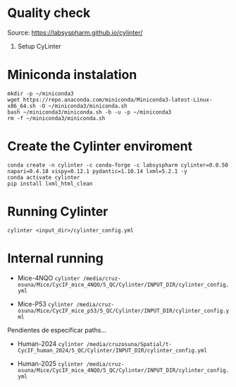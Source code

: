 # Quality check

Source: https://labsyspharm.github.io/cylinter/

1) Setup CyLinter

# Miniconda instalation
```
mkdir -p ~/miniconda3
wget https://repo.anaconda.com/miniconda/Miniconda3-latest-Linux-x86_64.sh -O ~/miniconda3/miniconda.sh
bash ~/miniconda3/miniconda.sh -b -u -p ~/miniconda3
rm -f ~/miniconda3/miniconda.sh
```

# Create the Cylinter enviroment

```
conda create -n cylinter -c conda-forge -c labsyspharm cylinter=0.0.50 napari=0.4.18 vispy=0.12.1 pydantic=1.10.14 lxml=5.2.1 -y
conda activate cylinter
pip install lxml_html_clean
```


# Running Cylinter

`cylinter <input_dir>/cylinter_config.yml`


# Internal running

- Mice-4NQO
`cylinter /media/cruz-osuna/Mice/CycIF_mice_4NQO/5_QC/Cylinter/INPUT_DIR/cylinter_config.yml`

- Mice-P53
`cylinter /media/cruz-osuna/Mice/CycIF_mice_p53/5_QC/Cylinter/INPUT_DIR/cylinter_config.yml`

Pendientes de especificar paths...

- Human-2024
`cylinter /media/cruzosuna/Spatial/t-CycIF_human_2024/5_QC/Cylinter/INPUT_DIR/cylinter_config.yml`

- Human-2025
`cylinter /media/cruz-osuna/Mice/CycIF_mice_4NQO/5_QC/Cylinter/INPUT_DIR/cylinter_config.yml`
